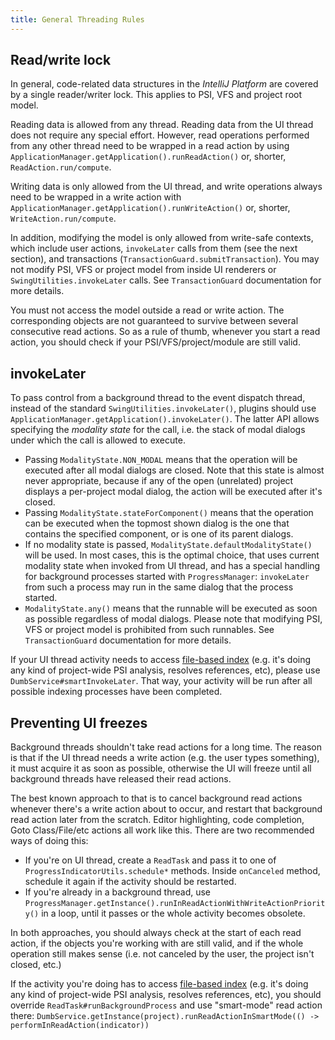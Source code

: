 ```yaml
---
title: General Threading Rules
---
```


## Read/write lock

In general, code-related data structures in the *IntelliJ Platform* are covered by a single reader/writer lock. This applies to PSI, VFS and project root model.

Reading data is allowed from any thread.  Reading data from the UI thread does not require any special effort. However, read operations performed from any other thread need to be wrapped in a read action by using `ApplicationManager.getApplication().runReadAction()` or, shorter, `ReadAction.run/compute`.

Writing data is only allowed from the UI thread, and write operations always need to be wrapped in a write action with `ApplicationManager.getApplication().runWriteAction()` or, shorter, `WriteAction.run/compute`.

In addition, modifying the model is only allowed from write-safe contexts, which include user actions, `invokeLater` calls from them (see the next section), and transactions (`TransactionGuard.submitTransaction`). You may not modify PSI, VFS or project model from inside UI renderers or `SwingUtilities.invokeLater` calls. See `TransactionGuard` documentation for more details.

You must not access the model outside a read or write action. The corresponding objects are not guaranteed to survive between several consecutive read actions. So as a rule of thumb, whenever you start a read action, you should check if your PSI/VFS/project/module are still valid.

## invokeLater

To pass control from a background thread to the event dispatch thread, instead of the standard `SwingUtilities.invokeLater()`, plugins should use `ApplicationManager.getApplication().invokeLater()`. The latter API allows specifying the _modality state_ for the call, i.e. the stack of modal dialogs under which the call is allowed to execute. 
* Passing `ModalityState.NON_MODAL` means that the operation will be executed after all modal dialogs are closed. Note that this state is almost never appropriate, because if any of the open (unrelated) project displays a per-project modal dialog, the action will be executed after it's closed. 
* Passing `ModalityState.stateForComponent()` means that the operation can be executed when the topmost shown dialog is the one that contains the specified component, or is one of its parent dialogs. 
* If no modality state is passed, `ModalityState.defaultModalityState()` will be used. In most cases, this is the optimal choice, that uses current modality state when invoked from UI thread, and has a special handling for background processes started with `ProgressManager`: `invokeLater` from such a process may run in the same dialog that the process started.
* `ModalityState.any()` means that the runnable will be executed as soon as possible regardless of modal dialogs. Please note that modifying PSI, VFS or project model is prohibited from such runnables. See `TransactionGuard` documentation for more details.

If your UI thread activity needs to access [file-based index](../indexing_and_psi_stubs.md) (e.g. it's doing any kind of project-wide PSI analysis, resolves references, etc), please use `DumbService#smartInvokeLater`. That way, your activity will be run after all possible indexing processes have been completed.

## Preventing UI freezes

Background threads shouldn't take read actions for a long time. The reason is that if the UI thread needs a write action (e.g. the user types something), it must acquire it as soon as possible, otherwise the UI will freeze until all background threads have released their read actions.

The best known approach to that is to cancel background read actions whenever there's a write action about to occur, and restart that background read action later from the scratch. Editor highlighting, code completion, Goto Class/File/etc actions all work like this. There are two recommended ways of doing this:
* If you're on UI thread, create a `ReadTask` and pass it to one of `ProgressIndicatorUtils.schedule*` methods. Inside `onCanceled` method, schedule it again if the activity should be restarted. 
* If you're already in a background thread, use `ProgressManager.getInstance().runInReadActionWithWriteActionPriority()` in a loop, until it passes or the whole activity becomes obsolete.

In both approaches, you should always check at the start of each read action, if the objects you're working with are still valid, and if the whole operation still makes sense (i.e. not canceled by the user, the project isn't closed, etc.)

If the activity you're doing has to access [file-based index](../indexing_and_psi_stubs.md) (e.g. it's doing any kind of project-wide PSI analysis, resolves references, etc), you should override `ReadTask#runBackgroundProcess` and use "smart-mode" read action there: `DumbService.getInstance(project).runReadActionInSmartMode(() -> performInReadAction(indicator))`
